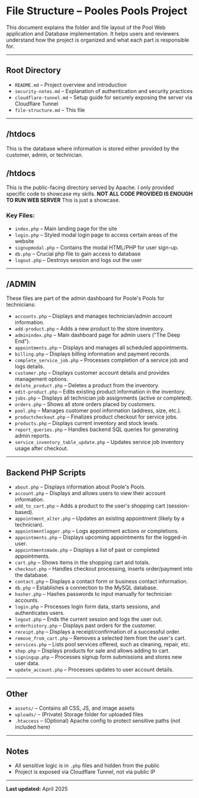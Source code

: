 # File Structure – Pooles Pools Project

This document explains the folder and file layout of the Pool Web application and Database implementation. It helps users and reviewers understand how the project is organized and what each part is responsible for.

---

## Root Directory

- `README.md` – Project overview and introduction
- `security-notes.md` – Explanation of authentication and security practices
- `cloudflare-tunnel.md` – Setup guide for securely exposing the server via Cloudflare Tunnel
- `file-structure.md` – This file

---
## /htdocs

This is the database where information is stored either provided by the customer, admin, or technician. 

## /htdocs

This is the public-facing directory served by Apache. I only provided specific code to showcase my skills. ****NOT ALL CODE PROVIDED IS ENOUGH TO RUN WEB SERVER**** This is just a showcase.

### Key Files:

- `index.php` – Main landing page for the site
- `login.php` – Styled modal login page to access certain areas of the website
- `signupmodal.php` – Contains the modal HTML/PHP for user sign-up.
- `db.php` – Crucial php file to gain access to database
- `logout.php` – Destroys session and logs out the user


---

## /ADMIN 

These files are part of the admin dashboard for Poole's Pools for technicians:

- `accounts.php` – Displays and manages technician/admin account information.
- `add-product.php` – Adds a new product to the store inventory.
- `adminindex.php` – Main dashboard page for admin users ("The Deep End").
- `appointments.php` – Displays and manages all scheduled appointments.
- `billing.php` – Displays billing information and payment records.
- `complete_service_job.php` – Processes completion of a service job and logs details.
- `customer.php` – Displays customer account details and provides management options.
- `delete_product.php` – Deletes a product from the inventory.
- `edit-product.php` – Edits existing product information in the inventory.
- `jobs.php` – Displays all technician job assignments (active or completed).
- `orders.php` – Shows all store orders placed by customers.
- `pool.php` – Manages customer pool information (address, size, etc.).
- `productcheckout.php` – Finalizes product checkout for service jobs.
- `products.php` – Displays current inventory and stock levels.
- `report_queries.php` – Handles backend SQL queries for generating admin reports.
- `service_inventory_table_update.php` – Updates service job inventory usage after checkout.

---

## Backend PHP Scripts

- `about.php` – Displays information about Poole's Pools.
- `account.php` – Displays and allows users to view their account information.
- `add_to_cart.php` – Adds a product to the user's shopping cart (session-based).
- `appointment_alter.php` – Updates an existing appointment (likely by a technician).
- `appointmentlogger.php` – Logs appointment actions or completions.
- `appointments.php` – Displays upcoming appointments for the logged-in user.
- `appointmentsmade.php` – Displays a list of past or completed appointments.
- `cart.php` – Shows items in the shopping cart and totals.
- `checkout.php` – Handles checkout processing, inserts order/payment into the database.
- `contact.php` – Displays a contact form or business contact information.
- `db.php` – Establishes a connection to the MySQL database.
- `hasher.php` – Hashes passwords to input manually for technician accounts.
- `login.php` – Processes login form data, starts sessions, and authenticates users.
- `logout.php` – Ends the current session and logs the user out.
- `orderhistory.php` – Displays past orders for the customer.
- `receipt.php` – Displays a receipt/confirmation of a successful order.
- `remove_from_cart.php` – Removes a selected item from the user's cart.
- `services.php` – Lists pool services offered, such as cleaning, repair, etc.
- `shop.php` – Displays products for sale and allows adding to cart.
- `signingup.php` – Processes signup form submissions and stores new user data.
- `update_account.php` – Processes updates to user account details.

---

## Other

- `assets/` – Contains all CSS, JS, and image assets
- `uploads/` – (Private) Storage folder for uploaded files
- `.htaccess` – (Optional) Apache config to protect sensitive paths (not included here)

---

## Notes

- All sensitive logic is in `.php` files and hidden from the public
- Project is exposed via Cloudflare Tunnel, not via public IP

---

**Last updated:** April 2025